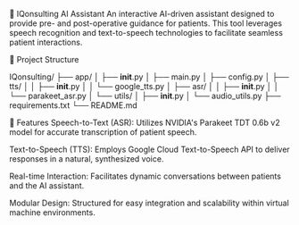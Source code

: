 🧠 IQonsulting AI Assistant
An interactive AI-driven assistant designed to provide pre- and post-operative guidance for patients. This tool leverages speech recognition and text-to-speech technologies to facilitate seamless patient interactions.

📁 Project Structure

IQonsulting/
├── app/
│   ├── __init__.py
│   ├── main.py
│   ├── config.py
│   ├── tts/
│   │   ├── __init__.py
│   │   └── google_tts.py
│   ├── asr/
│   │   ├── __init__.py
│   │   └── parakeet_asr.py
│   └── utils/
│       ├── __init__.py
│       └── audio_utils.py
├── requirements.txt
└── README.md

🚀 Features
Speech-to-Text (ASR): Utilizes NVIDIA's Parakeet TDT 0.6b v2 model for accurate transcription of patient speech.

Text-to-Speech (TTS): Employs Google Cloud Text-to-Speech API to deliver responses in a natural, synthesized voice.

Real-time Interaction: Facilitates dynamic conversations between patients and the AI assistant.

Modular Design: Structured for easy integration and scalability within virtual machine environments.
